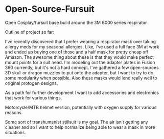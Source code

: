 # Open-Source-Fursuit
Open Cosplay/fursuit base build around the 3M 6000 series respirator

Outline of project so far:

I've recently discovered that I prefer wearing a respirator mask over taking allergy meds for my seasonal allergies. Like, I've used a full face 3M at work and ended up buying one of those and a half mask for pretty cheap off Amazon. The awesome thing about these is that they would make perfect mount points for a suit head. I'm modeling out the adapter plates in Fusion 360 currently, but it's not a hard concept. I've gathered a few open-sources 3D skull or dragon muzzles to put onto the adapter, but I want to try to do some modularity when possible. Also these masks would lend really well to original protogen designs.

As a path for further development I want to add accessories and electronics that work for various things. 

Motorcycle/MTB helmet version, potentially with oxygen supply for various reasons.

Some sort of transhumanist stillsuit is my goal. The air isn't getting any cleaner and so I want to help normalize being able to wear a mask in more situations.
